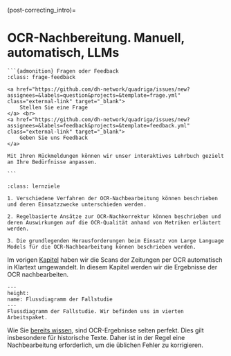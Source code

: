 (post-correcting_intro)=
# OCR-Nachbereitung. Manuell, automatisch, LLMs

````{margin}
```{admonition} Fragen oder Feedback 
:class: frage-feedback

<a href="https://github.com/dh-network/quadriga/issues/new?assignees=&labels=question&projects=&template=frage.yml" class="external-link" target="_blank">
    Stellen Sie eine Frage
</a> <br>
<a href="https://github.com/dh-network/quadriga/issues/new?assignees=&labels=feedback&projects=&template=feedback.yml" class="external-link" target="_blank">
    Geben Sie uns Feedback
</a>

Mit Ihren Rückmeldungen können wir unser interaktives Lehrbuch gezielt an Ihre Bedürfnisse anpassen.

```
````
```{admonition} OCR-Nachbearbeitung und Qualitätsverbesserung
:class: lernziele

1. Verschiedene Verfahren der OCR-Nachbearbeitung können beschrieben und deren Einsatzzwecke unterschieden werden.

2. Regelbasierte Ansätze zur OCR-Nachkorrektur können beschrieben und deren Auswirkungen auf die OCR-Qualität anhand von Metriken erläutert werden.

3. Die grundlegenden Herausforderungen beim Einsatz von Large Language Models für die OCR-Nachbearbeitung können beschrieben werden.
```

Im vorigen [Kapitel](ocr) haben wir die Scans der Zeitungen per OCR automatisch in Klartext umgewandelt. In diesem Kapitel werden wir die Ergebnisse der OCR nachbearbeiten. 

```{figure} ../assets/images/flow-chart_ocr-postprocessing.jpeg
---
height:
name: Flussdiagramm der Fallstudie
---
Flussdiagramm der Fallstudie. Wir befinden uns im vierten Arbeitspaket.
```

Wie Sie [bereits wissen](../ocr/ocr_ocr-quality), sind OCR-Ergebnisse selten perfekt. Dies gilt insbesondere für historische Texte. Daher ist in der Regel eine Nachbearbeitung erforderlich, um die üblichen Fehler zu korrigieren.
